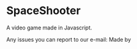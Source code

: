# SpaceShooter

A video game made in Javascript.

Any issues you can report to our e-mail: <mail projektowy> 
Made by <nazwa ekipy>
